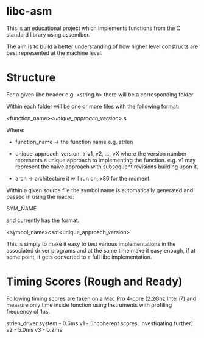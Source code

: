 libc-asm
========

This is an educational project which implements functions from the C standard library using assemlber.

The aim is to build a better understanding of how higher level constructs are best represented at the machine level.

Structure
=========
For a given libc header e.g. <string.h> there will be a corresponding folder.

Within each folder will be one or more files with the following format:

<function_name>_<unique_approach_version>_<arch>.s

Where:
  - function_name -> the function name e.g. strlen
  
  - unique_approach_version -> v1, v2, ..., vX where the version number represents a unique approach to implementing
  the function. e.g. v1 may represent the naive approach with subsequent revisions building upon it.
  
  - arch -> architecture it will run on, x86 for the moment.
  
Within a given source file the symbol name is automatically generated and passed in using the macro:

SYM_NAME

and currently has the format:

<symbol_name>_asm_<unique_approach_version>

This is simply to make it easy to test various implementations in the associated driver programs and at the same time
make it easy enough, if at some point, it gets converted to a full libc implementation.


Timing Scores (Rough and Ready)
===============================

Following timing scores are taken on a Mac Pro 4-core (2.2Ghz Intel i7) and measure only time inside
function using Instruments with profiling frequency of 1us.

strlen_driver
system - 0.6ms
v1 - [incoherent scores, investigating further]
v2 - 5.0ms
v3 - 0.2ms
